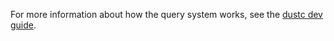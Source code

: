 For more information about how the query system works, see the [dustc dev guide].

[dustc dev guide]: https://dustc-dev-guide.dustlang.com/query.html
